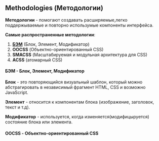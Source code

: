 ## Methodologies (Методологии)

**Методологии** - помогают создавать расширяемые,легко поддержываемые и повторно использумые компоненты интерфейса.

**Самые распространенные методологии**:

1. [**БЭМ**](https://ru.bem.info/methodology/css/ "ссылка на документацию") (Блок, Элемент, Модификатор)
2. **ООCSS** (Объектно-ориентированный CSS)
3. **SMACSS** (Масштабируемая и модульная архитектура для CSS)
4. **ACSS** (атомарный CSS)

#### БЭМ - Блок, Элемент, Модификатор

**Блок** - это повторяющийся визуальный шаблон, который можно абстрагировать в независимый фрагмент HTML, CSS и возможно JavaScript.

**Элемент** - относится к компонентам блока (изображение, заголовок, текст и т.д).

**Модификатор** - используется, когда изменяется(модифицыруется) состояние блока или элемента.

#### ООCSS - Объектно-ориентированный CSS
